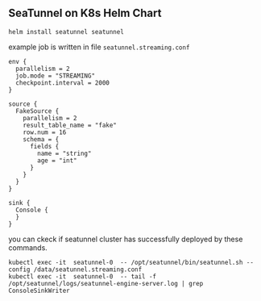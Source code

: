## SeaTunnel on K8s Helm Chart

```
helm install seatunnel seatunnel
```

example job is written in file `seatunnel.streaming.conf`
```
env {
  parallelism = 2
  job.mode = "STREAMING"
  checkpoint.interval = 2000
}

source {
  FakeSource {
    parallelism = 2
    result_table_name = "fake"
    row.num = 16
    schema = {
      fields {
        name = "string"
        age = "int"
      }
    }
  }
}

sink {
  Console {
  }
}
```
you can ckeck if seatunnel cluster has successfully deployed by these commands.



```
kubectl exec -it  seatunnel-0  -- /opt/seatunnel/bin/seatunnel.sh --config /data/seatunnel.streaming.conf
kubectl exec -it  seatunnel-0  -- tail -f /opt/seatunnel/logs/seatunnel-engine-server.log | grep ConsoleSinkWriter
```


